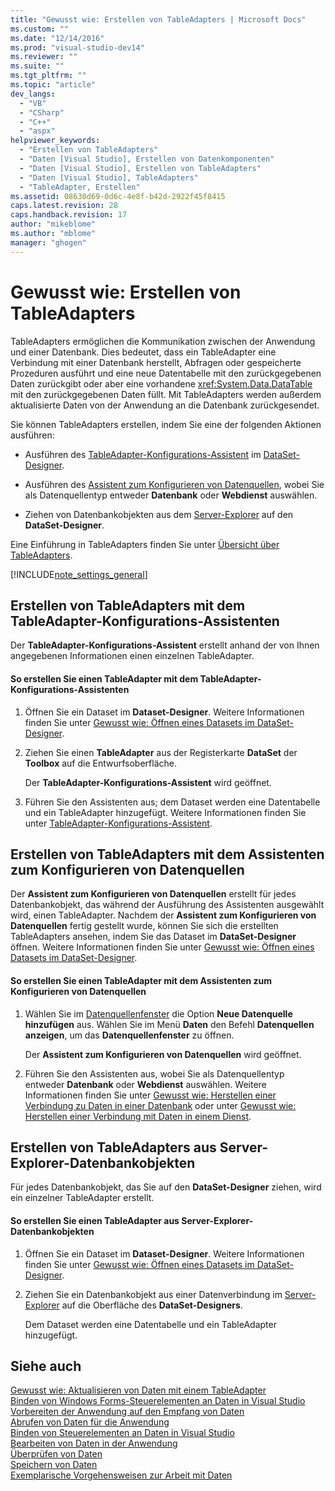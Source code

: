 ```yaml
---
title: "Gewusst wie: Erstellen von TableAdapters | Microsoft Docs"
ms.custom: ""
ms.date: "12/14/2016"
ms.prod: "visual-studio-dev14"
ms.reviewer: ""
ms.suite: ""
ms.tgt_pltfrm: ""
ms.topic: "article"
dev_langs: 
  - "VB"
  - "CSharp"
  - "C++"
  - "aspx"
helpviewer_keywords: 
  - "Erstellen von TableAdapters"
  - "Daten [Visual Studio], Erstellen von Datenkomponenten"
  - "Daten [Visual Studio], Erstellen von TableAdapters"
  - "Daten [Visual Studio], TableAdapters"
  - "TableAdapter, Erstellen"
ms.assetid: 08630d69-0d6c-4e8f-b42d-2922f45f8415
caps.latest.revision: 28
caps.handback.revision: 17
author: "mikeblome"
ms.author: "mblome"
manager: "ghogen"
---
```

# Gewusst wie: Erstellen von TableAdapters
TableAdapters ermöglichen die Kommunikation zwischen der Anwendung und einer Datenbank.  Dies bedeutet, dass ein TableAdapter eine Verbindung mit einer Datenbank herstellt, Abfragen oder gespeicherte Prozeduren ausführt und eine neue Datentabelle mit den zurückgegebenen Daten zurückgibt oder aber eine vorhandene <xref:System.Data.DataTable> mit den zurückgegebenen Daten füllt.  Mit TableAdapters werden außerdem aktualisierte Daten von der Anwendung an die Datenbank zurückgesendet.  
  
 Sie können TableAdapters erstellen, indem Sie eine der folgenden Aktionen ausführen:  
  
-   Ausführen des [TableAdapter\-Konfigurations\-Assistent](../Topic/TableAdapter%20Configuration%20Wizard.md) im [DataSet\-Designer](../data-tools/creating-and-editing-typed-datasets.md).  
  
-   Ausführen des [Assistent zum Konfigurieren von Datenquellen](../data-tools/media/data-source-configuration-wizard.png), wobei Sie als Datenquellentyp entweder **Datenbank** oder **Webdienst** auswählen.  
  
-   Ziehen von Datenbankobjekten aus dem [Server\-Explorer](../Topic/Server%20Explorer.md) auf den **DataSet\-Designer**.  
  
 Eine Einführung in TableAdapters finden Sie unter [Übersicht über TableAdapters](../data-tools/tableadapter-overview.md).  
  
 [!INCLUDE[note_settings_general](../data-tools/includes/note_settings_general_md.md)]  
  
## Erstellen von TableAdapters mit dem TableAdapter\-Konfigurations\-Assistenten  
 Der **TableAdapter\-Konfigurations\-Assistent** erstellt anhand der von Ihnen angegebenen Informationen einen einzelnen TableAdapter.  
  
#### So erstellen Sie einen TableAdapter mit dem TableAdapter\-Konfigurations\-Assistenten  
  
1.  Öffnen Sie ein Dataset im **Dataset\-Designer**.  Weitere Informationen finden Sie unter [Gewusst wie: Öffnen eines Datasets im DataSet\-Designer](../Topic/How%20to:%20Open%20a%20Dataset%20in%20the%20Dataset%20Designer.md).  
  
2.  Ziehen Sie einen **TableAdapter** aus der Registerkarte **DataSet** der **Toolbox** auf die Entwurfsoberfläche.  
  
     Der **TableAdapter\-Konfigurations\-Assistent** wird geöffnet.  
  
3.  Führen Sie den Assistenten aus; dem Dataset werden eine Datentabelle und ein TableAdapter hinzugefügt.  Weitere Informationen finden Sie unter [TableAdapter\-Konfigurations\-Assistent](../Topic/TableAdapter%20Configuration%20Wizard.md).  
  
## Erstellen von TableAdapters mit dem Assistenten zum Konfigurieren von Datenquellen  
 Der **Assistent zum Konfigurieren von Datenquellen** erstellt für jedes Datenbankobjekt, das während der Ausführung des Assistenten ausgewählt wird, einen TableAdapter.  Nachdem der **Assistent zum Konfigurieren von Datenquellen** fertig gestellt wurde, können Sie sich die erstellten TableAdapters ansehen, indem Sie das Dataset im **DataSet\-Designer** öffnen.  Weitere Informationen finden Sie unter [Gewusst wie: Öffnen eines Datasets im DataSet\-Designer](../Topic/How%20to:%20Open%20a%20Dataset%20in%20the%20Dataset%20Designer.md).  
  
#### So erstellen Sie einen TableAdapter mit dem Assistenten zum Konfigurieren von Datenquellen  
  
1.  Wählen Sie im [Datenquellenfenster](../Topic/Data%20Sources%20Window.md) die Option **Neue Datenquelle hinzufügen** aus.  Wählen Sie im Menü **Daten** den Befehl **Datenquellen anzeigen**, um das **Datenquellenfenster** zu öffnen.  
  
     Der **Assistent zum Konfigurieren von Datenquellen** wird geöffnet.  
  
2.  Führen Sie den Assistenten aus, wobei Sie als Datenquellentyp entweder **Datenbank** oder **Webdienst** auswählen.  Weitere Informationen finden Sie unter [Gewusst wie: Herstellen einer Verbindung zu Daten in einer Datenbank](../data-tools/how-to-connect-to-data-in-a-database.md) oder unter [Gewusst wie: Herstellen einer Verbindung mit Daten in einem Dienst](../data-tools/how-to-connect-to-data-in-a-service.md).  
  
## Erstellen von TableAdapters aus Server\-Explorer\-Datenbankobjekten  
 Für jedes Datenbankobjekt, das Sie auf den **DataSet\-Designer** ziehen, wird ein einzelner TableAdapter erstellt.  
  
#### So erstellen Sie einen TableAdapter aus Server\-Explorer\-Datenbankobjekten  
  
1.  Öffnen Sie ein Dataset im **Dataset\-Designer**.  Weitere Informationen finden Sie unter [Gewusst wie: Öffnen eines Datasets im DataSet\-Designer](../Topic/How%20to:%20Open%20a%20Dataset%20in%20the%20Dataset%20Designer.md).  
  
2.  Ziehen Sie ein Datenbankobjekt aus einer Datenverbindung im [Server\-Explorer](../Topic/Server%20Explorer.md) auf die Oberfläche des **DataSet\-Designers**.  
  
     Dem Dataset werden eine Datentabelle und ein TableAdapter hinzugefügt.  
  
## Siehe auch  
 [Gewusst wie: Aktualisieren von Daten mit einem TableAdapter](../data-tools/update-data-by-using-a-tableadapter.md)   
 [Binden von Windows Forms\-Steuerelementen an Daten in Visual Studio](../data-tools/bind-windows-forms-controls-to-data-in-visual-studio.md)   
 [Vorbereiten der Anwendung auf den Empfang von Daten](../Topic/Preparing%20Your%20Application%20to%20Receive%20Data.md)   
 [Abrufen von Daten für die Anwendung](../data-tools/fetching-data-into-your-application.md)   
 [Binden von Steuerelementen an Daten in Visual Studio](../data-tools/bind-controls-to-data-in-visual-studio.md)   
 [Bearbeiten von Daten in der Anwendung](../data-tools/editing-data-in-your-application.md)   
 [Überprüfen von Daten](../Topic/Validating%20Data.md)   
 [Speichern von Daten](../data-tools/saving-data.md)   
 [Exemplarische Vorgehensweisen zur Arbeit mit Daten](../Topic/Data%20Walkthroughs.md)